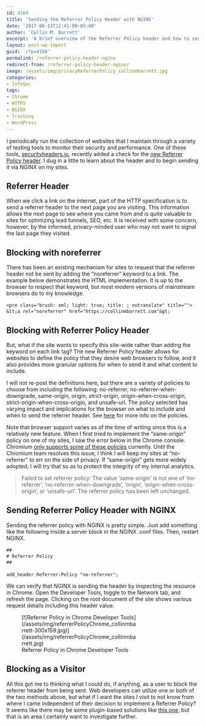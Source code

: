 ```yaml
---
id: 4160
title: 'Sending the Referrer Policy Header with NGINX'
date: '2017-06-13T12:41:00-05:00'
author: 'Collin M. Barrett'
excerpt: 'A brief overview of the Referrer Policy header and how to send it with NGINX.'
layout: post-wp-import
guid: '/?p=4160'
permalink: /referrer-policy-header-nginx
redirect-from: /referrer-policy-header-nginx/
image: /assets/img/privacyReferrerPolicy_collinmbarrett.jpg
categories:
- InfoSec
tags:
- Chrome
- HTTPS
- NGINX
- Tracking
- WordPress
---
```


I periodically run the collection of websites that I maintain through a variety of testing tools to monitor their
security and performance. One of these tools, [securityheaders.io](https://securityheaders.com/), recently added a check
for the [new Referrer Policy header](https://scotthelme.co.uk/a-new-security-header-referrer-policy/). I dug in a little
to learn about the header and to begin sending it via NGINX on my sites.

## Referrer Header

When we click a link on the internet, part of the HTTP specification is to send a referrer header to the next page you
are visiting. This information allows the next page to see where you came from and is quite valuable to sites for
optimizing lead funnels, SEO, etc. It is received with some concern, however, by the informed, privacy-minded user who
may not want to signal the last page they visited.

## Blocking with noreferrer

There has been an existing mechanism for sites to request that the referrer header not be sent by adding the
“noreferrer” keyword to a link. The example below demonstrates the HTML implementation. It is up to the browser to
respect that keyword, but most modern versions of mainstream browsers do to my knowledge.

```
<pre class="brush: xml; light: true; title: ; notranslate" title="">
&lt;a rel="noreferrer" href="https://collinmbarrett.com"&gt;
```

## Blocking with Referrer Policy Header

But, what if the site wants to specify this site-wide rather than adding the keyword on each link tag? The new Referrer Policy header allows for websites to define the policy that they desire web browsers to follow, and it also provides more granular options for when to send it and what content to include.

I will not re-post the definitions here, but there are a variety of policies to choose from including the following: no-referrer, no-referrer-when-downgrade, same-origin, origin, strict-origin, origin-when-cross-origin, strict-origin-when-cross-origin, and unsafe-url. The policy selected has varying impact and implications for the browser on what to include and when to send the referrer header. See [here](https://www.w3.org/TR/referrer-policy/#referrer-policies) for more info on the policies.

Note that browser support varies as of the time of writing since this is a relatively new feature. When I first tried to implement the “same-origin” policy on one of my sites, I saw the error below in the Chrome console. Chromium [only supports some of these policies](https://bugs.chromium.org/p/chromium/issues/detail?id=627968&q=Referrer-Policy%20header%20strict&colspec=ID%20Pri%20M%20Stars%20ReleaseBlock%20Component%20Status%20Owner%20Summary%20OS%20Modified) currently. Until the Chromium team resolves this issue, I think I will keep my sites at “no-referrer” to err on the side of privacy. If “same-origin” gets more widely adopted, I will try that so as to protect the integrity of my internal analytics.

> Failed to set referrer policy: The value ‘same-origin’ is not one of ‘no-referrer’, ‘no-referrer-when-downgrade’, ‘origin’, ‘origin-when-cross-origin’, or ‘unsafe-url’. The referrer policy has been left unchanged.

## Sending Referrer Policy Header with NGINX

Sending the referrer policy with NGINX is pretty simple. Just add something like the following inside a server block in the NGINX .conf files. Then, restart NGINX.

```
##
# Referrer Policy
##

add_header Referrer-Policy "no-referrer";

```

We can verify that NGINX is sending the header by inspecting the resource in Chrome. Open the Developer Tools, toggle to the Network tab, and refresh the page. Clicking on the root document of the site shows various request details including this header value.

<figure aria-describedby="caption-attachment-4199" class="wp-caption aligncenter" id="attachment_4199" style="width: 300px">[![Referrer Policy in Chrome Developer Tools](/assets/img/referrerPolicyChrome_collinmbarrett-300x159.jpg)](/assets/img/referrerPolicyChrome_collinmbarrett.jpg)<figcaption class="wp-caption-text" id="caption-attachment-4199">Referrer Policy in Chrome Developer Tools</figcaption></figure>

## Blocking as a Visitor

All this got me to thinking what I could do, if anything, as a user to block the referrer header from being sent. Web developers can utilize one or both of the two methods above, but what if I want the sites I visit to not know from where I came independent of their decision to implement a Referrer Policy? It seems like there may be some plugin-based solutions like [this one](https://chrome.google.com/webstore/detail/noref/dkpkjedlegmelkogpgamcaemgbanohip), but that is an area I certainly want to investigate further.